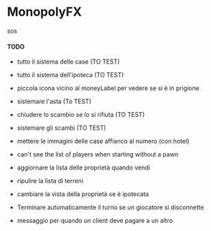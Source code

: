 # MonopolyFX

sos

#### TODO

- tutto il sistema delle case (TO TEST)
- tutto il sistema dell'ipoteca (TO TEST)
- piccola icona vicino al moneyLabel per vedere se si è in prigione
- sistemare l'asta (To TEST)
- chiudere lo scambio se lo si rifiuta (TO TEST)
- sistemare gli scambi (TO TEST)
- mettere le immagini delle case affianco al numero (con hotel)
- can't see the list of players when starting without a pawn
- aggiornare la lista delle proprietà quando vendi
- ripulire la lista di terreni
- cambiare la vista della proprietà se è ipotecata


- Terminare automaticamente il turno se un giocatore si disconnette
- messaggio per quando un client deve pagare a un altro